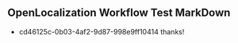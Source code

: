 ## OpenLocalization Workflow Test MarkDown
* cd46125c-0b03-4af2-9d87-998e9ff10414 thanks!

<!--HONumber=Jul16_HO5-->


